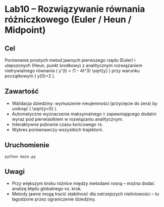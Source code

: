 # Lab10 – Rozwiązywanie równania różniczkowego (Euler / Heun / Midpoint)

## Cel
Porównanie prostych metod jawnych pierwszego rzędu (Euler) i ulepszonych (Heun, punkt środkowy) z analitycznym rozwiązaniem nietrywialnego równania \( y'(t) = (1 - 4t^3) \sqrt{y} \) przy warunku początkowym \( y(0)=2 \).

## Zawartość
- Walidacja dziedziny: wymuszenie nieujemności (przycięcie do zera) by uniknąć \( \sqrt{y<0} \).
- Automatyczne wyznaczenie maksymalnego `t` zapewniającego dodatni wyraz pod pierwiastkiem w rozwiązaniu analitycznym.
- Interaktywne pobranie czasu końcowego `tk`.
- Wykres porównawczy wszystkich trajektorii.

## Uruchomienie
```
python main.py
```

## Uwagi
- Przy większym kroku różnice między metodami rosną – można dodać analizę błędu globalnego vs. krok.
- Metody jawne mogą tracić stabilność dla ostrzejszych nieliniowości – tu łagodzone przez ograniczenie dziedziny.
